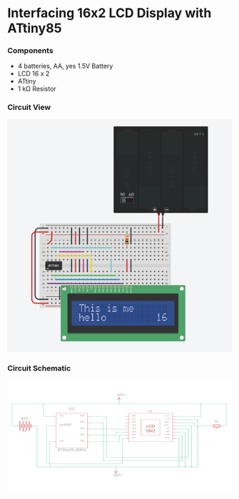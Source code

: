 # Interfacing 16x2 LCD Display with ATtiny85

### Components
- 4 batteries, AA, yes 1.5V Battery
-  LCD 16 x 2
-  ATtiny
- 1 kΩ Resistor

### Circuit View
![alt text](circuit.png)

### Circuit Schematic
![alt text](circuit_schematic.png)